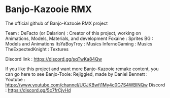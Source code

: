 # Banjo-Kazooie RMX
 The official github of Banjo-Kazooie RMX project

Team : 
DeFacto (or Dalarion) : Creator of this project, working on Animations, Models, Materials, and development
Foxaine : Sprites
BG : Models and Animations
ItsYaBoyTroy : Musics
InfernoGaming : Musics
TheExpectedKnight : Textures

Discord link : 
https://discord.gg/sqTwKa84Qw

If you like this project and want more Banjo-Kazooie remake content, you can go here to see Banjo-Tooie: Rejiggied, made by Daniel Bennett :
Youtube : https://www.youtube.com/channel/UCJKBwfj1My4c0G7S4WBlNQw
Discord : https://discord.gg/5c7frCjvHd
